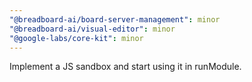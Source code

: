 ```yaml
---
"@breadboard-ai/board-server-management": minor
"@breadboard-ai/visual-editor": minor
"@google-labs/core-kit": minor
---
```


Implement a JS sandbox and start using it in runModule.
